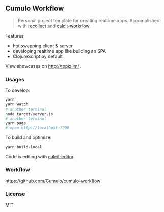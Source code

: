 
Cumulo Workflow
------

> Personal project template for creating realtime apps. Accomplished with [recollect](https://github.com/Cumulo/recollect) and [calcit-workrlow](https://github.com/mvc-works/calcit-workflow).

Features:

* hot swapping client & server
* developing realtime app like building an SPA
* ClojureScript by default

View showcases on http://topix.im/ .

### Usages

To develop:

```bash
yarn
yarn watch
# another terminal
node target/server.js
# another terminal
yarn page
# open http://localhost:7000
```

To build and optimize:

```bash
yarn build-local
```

Code is editing with [calcit-editor](https://github.com/Cirru/calcit-editor).

### Workflow

https://github.com/Cumulo/cumulo-workflow

### License

MIT
